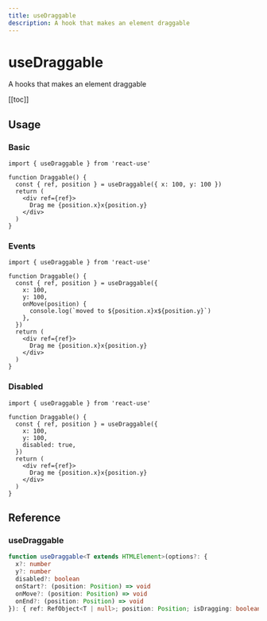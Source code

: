 ```yaml
---
title: useDraggable
description: A hook that makes an element draggable
---
```


<div ref="el"></div>
<div ref="elEvents"></div>
<div ref="elDisabled"></div>

# useDraggable

A hooks that makes an element draggable

[[toc]]

## Usage

### Basic

```tsx{1,4,6,7,8}
import { useDraggable } from 'react-use'

function Draggable() {
  const { ref, position } = useDraggable({ x: 100, y: 100 })
  return (
    <div ref={ref}>
      Drag me {position.x}x{position.y}
    </div>
  )
}
```

### Events

```tsx{7,8,9}
import { useDraggable } from 'react-use'

function Draggable() {
  const { ref, position } = useDraggable({
    x: 100,
    y: 100,
    onMove(position) {
      console.log(`moved to ${position.x}x${position.y}`)
    },
  })
  return (
    <div ref={ref}>
      Drag me {position.x}x{position.y}
    </div>
  )
}
```

### Disabled

```tsx{7}
import { useDraggable } from 'react-use'

function Draggable() {
  const { ref, position } = useDraggable({
    x: 100,
    y: 100,
    disabled: true,
  })
  return (
    <div ref={ref}>
      Drag me {position.x}x{position.y}
    </div>
  )
}
```

## Reference

### useDraggable

```ts
function useDraggable<T extends HTMLElement>(options?: {
  x?: number
  y?: number
  disabled?: boolean
  onStart?: (position: Position) => void
  onMove?: (position: Position) => void
  onEnd?: (position: Position) => void
}): { ref: RefObject<T | null>; position: Position; isDragging: boolean }
```

<script setup>
import { createElement } from 'react'
import { createRoot } from 'react-dom/client'
import { ref, onMounted } from 'vue'
import Draggable from './use-draggable.tsx'
import DraggableEvents from './use-draggable-events.tsx'
import DraggableDisabled from './use-draggable-disabled.tsx'

const el = ref()
const elEvents = ref()
const elDisabled = ref()

onMounted(() => {
  const root1 = createRoot(el.value)
  root1.render(createElement(Draggable, {}, null))

  const root2 = createRoot(elEvents.value)
  root2.render(createElement(DraggableEvents, {}, null))

  const root3 = createRoot(elDisabled.value)
  root3.render(createElement(DraggableDisabled, {}, null))
})
</script>
